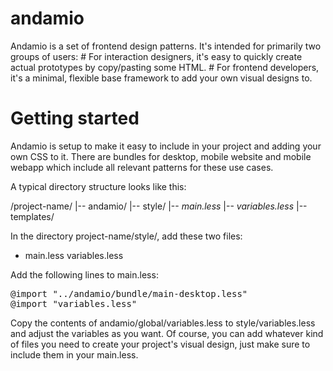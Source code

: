 andamio
=======


Andamio is a set of frontend design patterns. It's intended for primarily two
groups of users: # For interaction designers, it's easy to quickly create actual
prototypes by copy/pasting some HTML. # For frontend developers, it's a minimal,
flexible base framework to add your own visual designs to.


Getting started
===============

Andamio is setup to make it easy to include in your project and adding your own
CSS to it. There are bundles for desktop, mobile website and mobile webapp which
include all relevant patterns for these use cases.

A typical directory structure looks like this:

/project-name/
    |-- andamio/
        |-- style/
            |-- *main.less*
            |-- *variables.less*
    |-- templates/

In the directory project-name/style/, add these two files:

* main.less variables.less

Add the following lines to main.less:

<pre>
@import "../andamio/bundle/main-desktop.less"
@import "variables.less"
</pre>

Copy the contents of andamio/global/variables.less to style/variables.less and
adjust the variables as you want. Of course, you can add whatever kind of files
you need to create your project's visual design, just make sure to include them
in your main.less.
